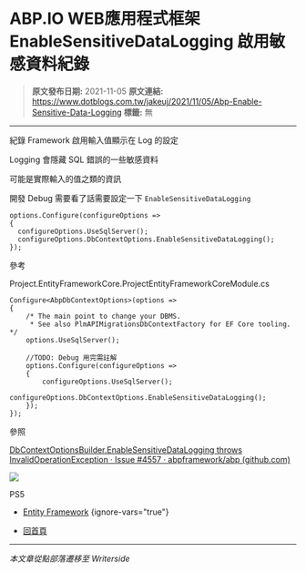 # ABP.IO WEB應用程式框架 EnableSensitiveDataLogging 啟用敏感資料紀錄

> **原文發布日期:** 2021-11-05
> **原文連結:** https://www.dotblogs.com.tw/jakeuj/2021/11/05/Abp-Enable-Sensitive-Data-Logging
> **標籤:** 無

---

紀錄 Framework 啟用輸入值顯示在 Log 的設定

Logging 會隱藏 SQL 錯誤的一些敏感資料

可能是實際輸入的值之類的資訊

開發 Debug 需要看了話需要設定一下 `EnableSensitiveDataLogging`

```
options.Configure(configureOptions =>
{
  configureOptions.UseSqlServer();
  configureOptions.DbContextOptions.EnableSensitiveDataLogging();
});
```

參考

Project.EntityFrameworkCore.ProjectEntityFrameworkCoreModule.cs

```
Configure<AbpDbContextOptions>(options =>
{
    /* The main point to change your DBMS.
     * See also PlmAPIMigrationsDbContextFactory for EF Core tooling. */
    options.UseSqlServer();

    //TODO: Debug 用完需註解
    options.Configure(configureOptions =>
    {
        configureOptions.UseSqlServer();
        configureOptions.DbContextOptions.EnableSensitiveDataLogging();
    });
});
```

參照

[DbContextOptionsBuilder.EnableSensitiveDataLogging throws InvalidOperationException · Issue #4557 · abpframework/abp (github.com)](https://github.com/abpframework/abp/issues/4557)

![](https://card.psnprofiles.com/1/jakeuj.png)

PS5

* [Entity Framework](/jakeuj/Tags?qq=Entity%20Framework)
{ignore-vars="true"}

* [回首頁](/jakeuj)

---

*本文章從點部落遷移至 Writerside*
